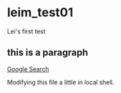 # leim_test01
Lei's first test

## this is a paragraph

[Google Search](http://www.google.com)

Modifying this file a little in local shell.
